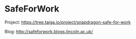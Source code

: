 # SafeForWork

Project: https://tree.taiga.io/project/snapdragon-safe-for-work

Blog: http://safeforwork.blogs.lincoln.ac.uk/
